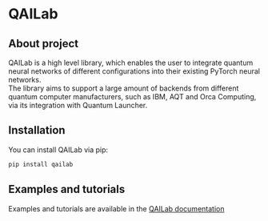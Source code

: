 # QAILab

## About project

QAILab is a high level library, which enables the user to integrate quantum neural networks of different configurations into their existing PyTorch neural networks.  
The library aims to support a large amount of backends from different quantum computer manufacturers, such as IBM, AQT and Orca Computing, via its integration with Quantum Launcher.

## Installation

You can install QAILab via pip:
```sh
pip install qailab
```

## Examples and tutorials

Examples and tutorials are available in the [QAILab documentation]()